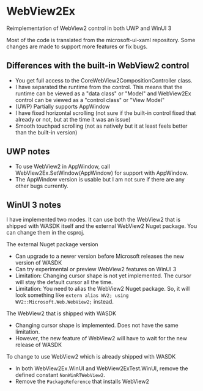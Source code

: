 # WebView2Ex

Reimplementation of WebView2 control in both UWP and WinUI 3

Most of the code is translated from the microsoft-ui-xaml repository. Some changes are made to support more features or fix bugs.

## Differences with the built-in WebView2 control
- You get full access to the CoreWebView2CompositionController class.
- I have separated the runtime from the control. This means that the runtime can be viewed as a "data class" or "Model" and WebView2Ex control can be viewed as a "control class" or "View Model"
- (UWP) Partially supports AppWindow
- I have fixed horizontal scrolling (not sure if the built-in control fixed that already or not, but at the time it was an issue)
- Smooth touchpad scrolling (not as natively but it at least feels better than the built-in version)

## UWP notes
- To use WebView2 in AppWindow, call WebView2Ex.SetWindow(AppWindow) for support with AppWindow.
- The AppWindow version is usable but I am not sure if there are any other bugs currently.

## WinUI 3 notes

I have implemented two modes. It can use both the WebView2 that is shipped with WASDK itself and the external WebView2 Nuget package. You can change them in the csproj.

The external Nuget package version
- Can upgrade to a newer version before Microsoft releases the new version of WASDK
- Can try experimental or preview WebView2 features on WinUI 3
- Limitation: Changing cursor shape is not yet implemented. The cursor will stay the default cursor all the time.
- Limitation: You need to alias the WebView2 Nuget package. So, it will look something like `extern alias WV2; using WV2::Microsoft.Web.WebView2;` instead.

The WebView2 that is shipped with WASDK
- Changing cursor shape is implemented. Does not have the same limitation.
- However, the new feature of WebView2 will have to wait for the new release of WASDK

To change to use WebView2 which is already shipped with WASDK
- In both WebView2Ex.WinUI and WebView2ExTest.WinUI, remove the defined constant `NonWinRTWebView2`.
- Remove the `PackageReference` that installs WebView2
